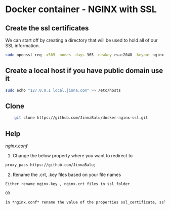 # Docker container - NGINX with SSL

## Create the ssl certificates

We can start off by creating a directory that will be used to hold all of our SSL information.

```bash
sudo openssl req -x509 -nodes -days 365 -newkey rsa:2048 -keyout nginx.key -out nginx.crt
```

## Create a local host if you have public domain use it

```bash
sudo echo "127.0.0.1 local.jinna.com" >> /etc/hosts
```

## Clone

```bash
    git clone https://github.com/JinnaBalu/docker-nginx-ssl.git
```

## Help

*nginx.conf*

1. Change the below property where you want to redirect to

```txt
proxy_pass https://github.com/JinnaBalu;
```

2. Rename the .crt, .key files based on your file names

```txt
Either rename nginx.key , nginx.crt files in ssl folder 

OR

in *nginx.conf* rename the value of the properties ssl_certificate, ssl_certificate_key
```